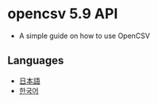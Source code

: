# opencsv 5.9 API

- A simple guide on how to use OpenCSV

## Languages

- [日本語](./docs/JAPANESE.md)
- [한국어](./docs/KOREAN.md)

